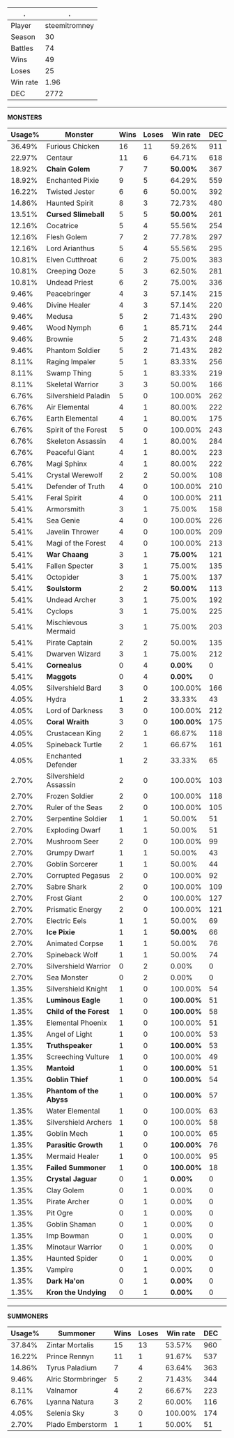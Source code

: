 .|.
|-|-
Player|steemitromney
Season|30
Battles|74
Wins|49
Loses|25
Win rate|1.96
DEC|2772

---
**MONSTERS**

Usage%|Monster|Wins|Loses|Win rate|DEC|
-|-|-|-|-|-|
36.49%|Furious Chicken|16|11|59.26%|911|
22.97%|Centaur|11|6|64.71%|618|
18.92%|**Chain Golem**|7|7|**50.00%**|367|
18.92%|Enchanted Pixie|9|5|64.29%|559|
16.22%|Twisted Jester|6|6|50.00%|392|
14.86%|Haunted Spirit|8|3|72.73%|480|
13.51%|**Cursed Slimeball**|5|5|**50.00%**|261|
12.16%|Cocatrice|5|4|55.56%|254|
12.16%|Flesh Golem|7|2|77.78%|297|
12.16%|Lord Arianthus|5|4|55.56%|295|
10.81%|Elven Cutthroat|6|2|75.00%|383|
10.81%|Creeping Ooze|5|3|62.50%|281|
10.81%|Undead Priest|6|2|75.00%|336|
9.46%|Peacebringer|4|3|57.14%|215|
9.46%|Divine Healer|4|3|57.14%|220|
9.46%|Medusa|5|2|71.43%|290|
9.46%|Wood Nymph|6|1|85.71%|244|
9.46%|Brownie|5|2|71.43%|248|
9.46%|Phantom Soldier|5|2|71.43%|282|
8.11%|Raging Impaler|5|1|83.33%|256|
8.11%|Swamp Thing|5|1|83.33%|219|
8.11%|Skeletal Warrior|3|3|50.00%|166|
6.76%|Silvershield Paladin|5|0|100.00%|262|
6.76%|Air Elemental|4|1|80.00%|222|
6.76%|Earth Elemental|4|1|80.00%|175|
6.76%|Spirit of the Forest|5|0|100.00%|243|
6.76%|Skeleton Assassin|4|1|80.00%|284|
6.76%|Peaceful Giant|4|1|80.00%|223|
6.76%|Magi Sphinx|4|1|80.00%|222|
5.41%|Crystal Werewolf|2|2|50.00%|108|
5.41%|Defender of Truth|4|0|100.00%|210|
5.41%|Feral Spirit|4|0|100.00%|211|
5.41%|Armorsmith|3|1|75.00%|158|
5.41%|Sea Genie|4|0|100.00%|226|
5.41%|Javelin Thrower|4|0|100.00%|209|
5.41%|Magi of the Forest|4|0|100.00%|213|
5.41%|**War Chaang**|3|1|**75.00%**|121|
5.41%|Fallen Specter|3|1|75.00%|135|
5.41%|Octopider|3|1|75.00%|137|
5.41%|**Soulstorm**|2|2|**50.00%**|113|
5.41%|Undead Archer|3|1|75.00%|192|
5.41%|Cyclops|3|1|75.00%|225|
5.41%|Mischievous Mermaid|3|1|75.00%|203|
5.41%|Pirate Captain|2|2|50.00%|135|
5.41%|Dwarven Wizard|3|1|75.00%|212|
5.41%|**Cornealus**|0|4|**0.00%**|0|
5.41%|**Maggots**|0|4|**0.00%**|0|
4.05%|Silvershield Bard|3|0|100.00%|166|
4.05%|Hydra|1|2|33.33%|43|
4.05%|Lord of Darkness|3|0|100.00%|212|
4.05%|**Coral Wraith**|3|0|**100.00%**|175|
4.05%|Crustacean King|2|1|66.67%|118|
4.05%|Spineback Turtle|2|1|66.67%|161|
4.05%|Enchanted Defender|1|2|33.33%|65|
2.70%|Silvershield Assassin|2|0|100.00%|103|
2.70%|Frozen Soldier|2|0|100.00%|118|
2.70%|Ruler of the Seas|2|0|100.00%|105|
2.70%|Serpentine Soldier|1|1|50.00%|51|
2.70%|Exploding Dwarf|1|1|50.00%|51|
2.70%|Mushroom Seer|2|0|100.00%|99|
2.70%|Grumpy Dwarf|1|1|50.00%|43|
2.70%|Goblin Sorcerer|1|1|50.00%|44|
2.70%|Corrupted Pegasus|2|0|100.00%|92|
2.70%|Sabre Shark|2|0|100.00%|109|
2.70%|Frost Giant|2|0|100.00%|127|
2.70%|Prismatic Energy|2|0|100.00%|121|
2.70%|Electric Eels|1|1|50.00%|69|
2.70%|**Ice Pixie**|1|1|**50.00%**|66|
2.70%|Animated Corpse|1|1|50.00%|76|
2.70%|Spineback Wolf|1|1|50.00%|74|
2.70%|Silvershield Warrior|0|2|0.00%|0|
2.70%|Sea Monster|0|2|0.00%|0|
1.35%|Silvershield Knight|1|0|100.00%|54|
1.35%|**Luminous Eagle**|1|0|**100.00%**|51|
1.35%|**Child of the Forest**|1|0|**100.00%**|58|
1.35%|Elemental Phoenix|1|0|100.00%|51|
1.35%|Angel of Light|1|0|100.00%|53|
1.35%|**Truthspeaker**|1|0|**100.00%**|53|
1.35%|Screeching Vulture|1|0|100.00%|49|
1.35%|**Mantoid**|1|0|**100.00%**|51|
1.35%|**Goblin Thief**|1|0|**100.00%**|54|
1.35%|**Phantom of the Abyss**|1|0|**100.00%**|57|
1.35%|Water Elemental|1|0|100.00%|63|
1.35%|Silvershield Archers|1|0|100.00%|58|
1.35%|Goblin Mech|1|0|100.00%|65|
1.35%|**Parasitic Growth**|1|0|**100.00%**|76|
1.35%|Mermaid Healer|1|0|100.00%|95|
1.35%|**Failed Summoner**|1|0|**100.00%**|18|
1.35%|**Crystal Jaguar**|0|1|**0.00%**|0|
1.35%|Clay Golem|0|1|0.00%|0|
1.35%|Pirate Archer|0|1|0.00%|0|
1.35%|Pit Ogre|0|1|0.00%|0|
1.35%|Goblin Shaman|0|1|0.00%|0|
1.35%|Imp Bowman|0|1|0.00%|0|
1.35%|Minotaur Warrior|0|1|0.00%|0|
1.35%|Haunted Spider|0|1|0.00%|0|
1.35%|Vampire|0|1|0.00%|0|
1.35%|**Dark Ha'on**|0|1|**0.00%**|0|
1.35%|**Kron the Undying**|0|1|**0.00%**|0|

---
**SUMMONERS**

Usage%|Summoner|Wins|Loses|Win rate|DEC|
-|-|-|-|-|-|
37.84%|Zintar Mortalis|15|13|53.57%|960|
16.22%|Prince Rennyn|11|1|91.67%|537|
14.86%|Tyrus Paladium|7|4|63.64%|363|
9.46%|Alric Stormbringer|5|2|71.43%|344|
8.11%|Valnamor|4|2|66.67%|223|
6.76%|Lyanna Natura|3|2|60.00%|116|
4.05%|Selenia Sky|3|0|100.00%|174|
2.70%|Plado Emberstorm|1|1|50.00%|51|
